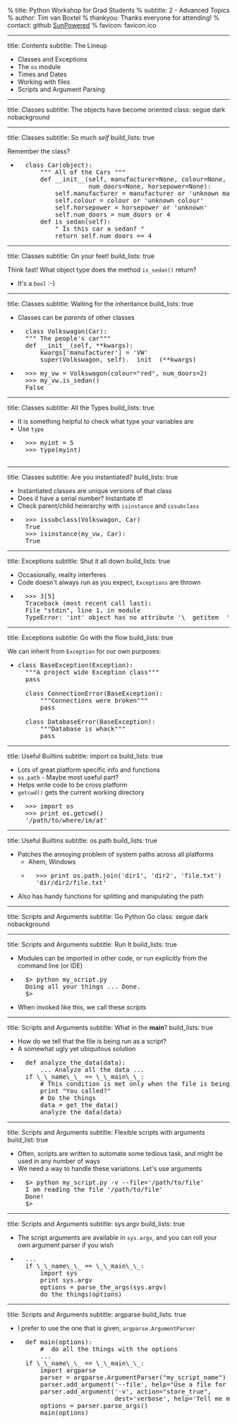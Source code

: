 % title: Python Workshop for Grad Students
% subtitle: 2 - Advanced Topics
% author: Tim van Boxtel
% thankyou: Thanks everyone for attending!
% contact: <span>github</span> <a href="http://github.com/sunpowered">SunPowered</a>
% favicon: favicon.ico

---
title: Contents
subtitle: The Lineup

- Classes and Exceptions
- The `os` module
- Times and Dates
- Working with files
- Scripts and Argument Parsing

---
title: Classes
subtitle: The objects have become oriented
class: segue dark nobackground

---
title: Classes
subtitle: So much <i>self</i>
build_lists: true

Remember the class?

- <pre class="prettyprint" data-lang="python">
    class Car(object):
        """ All of the Cars """
        def __init__(self, manufacturer=None, colour=None, 
                     num_doors=None, horsepower=None):
            self.manufacturer = manufacturer or 'unknown manufacturer'
            self.colour = colour or 'unknown colour'
            self.horsepower = horsepower or 'unknown'
            self.num_doors = num_doors or 4
        def is_sedan(self):
            " Is this car a sedan? "
            return self.num_doors == 4
  </pre>

---
title: Classes
subtitle: On your feet!
build_lists: true

Think fast! What object type does the method `is_sedan()` return?

- It's a `bool`  :-)

---
title: Classes
subtitle: Waiting for the inheritance
build_lists: true

- Classes can be *parents* of other classes
- <pre class="prettyprint" data-lang="python">
    class Volkswagon(Car):
    """ The people's car"""
    def __init__(self, **kwargs):
        kwargs['manufacturer'] = 'VW'
        super(Volkswagon, self).__init__(**kwargs)
  </pre>
- <pre class="prettyprint" data-lang="python">
    >>> my_vw = Volkswagon(colour="red", num_doors=2)
    >>> my_vw.is_sedan()
    False
  </pre>

---
title: Classes
subtitle: All the Types
build_lists: true

- It is something helpful to check what type your variables are
- Use `type`
- <pre class="prettyprint" data-lang="python">
    >>> myint = 5
    >>> type(myint)
    <type 'int'>
  </pre>

---
title: Classes
subtitle: Are you instantiated?
build_lists: true

- Instantiated classes are unique versions of that class
- Does it have a serial number?  Instantiate it!
- Check parent/child heierarchy with `isinstance` and `issubclass`
- <pre class="prettyprint" data-lang="python">
    >>> issubclass(Volkswagon, Car)
    True
    >>> isinstance(my_vw, Car):
    True
  </pre>

---
title: Exceptions
subtitle: Shut it all down
build_lists: true

- Occasionally, reality interferes
- Code doesn't always run as you expect, `Exceptions` are thrown
- <pre class="prettyprint" data-lang="python">
    >>> 3[5]
    Traceback (most recent call last):
    File "stdin", line 1, in module
    TypeError: 'int' object has no attribute '\__getitem__'  
  </pre>

---
title: Exceptions
subtitle: Go with the flow
build_lists: true

We can inherit from `Exception` for our own purposes:

- <pre class="prettyprint" data-lang="python">class BaseException(Exception):
    """A project wide Exception class"""
    pass

    class ConnectionError(BaseException):
        """Connections were broken"""
        pass  

    class DatabaseError(BaseException):
        """Database is whack"""
        pass</pre>

---
title: Useful Builtins
subtitle: import os
build_lists: true

- Lots of great platform specific info and functions
- `os.path` - Maybe most useful part?
- Helps write code to be cross platform
- `getcwd()` gets the current working directory
- <pre class="prettyprint" data-lang="python">
    >>> import os
    >>> print os.getcwd()
    '/path/to/where/im/at'</pre>

---
title: Useful Builtins
subtitle: os.path
build_lists: true

- Patches the annoying problem of system paths across all platforms
  + Ahem, <sm>Windows</sm>
  + <pre class="prettyprint" data-lang="python">
      >>> print os.path.join('dir1', 'dir2', 'file.txt')
      'dir/dir2/file.txt'</pre>
- Also has handy functions for splitting and manipulating the path

---
title: Scripts and Arguments
subtitle: Go Python Go
class: segue dark nobackground

---
title: Scripts and Arguments
subtitle: Run It
build_lists: true

- Modules can be imported in other code, or run explicitly from the command line (or IDE)
- <pre class="prettyprint" data-lang="cmd">
    $> python my_script.py
    Doing all your things ... Done.
    $> 
  </pre>
- When invoked like this, we call these *scripts*

---
title: Scripts and Arguments
subtitle: What in the __main__?
build_lists: true

- How do we tell that the file is being run as a script?
- A somewhat ugly yet ubiquitous solution
- <pre class="prettyprint" data-lang="python">
    def analyze_the_data(data):
        ... Analyze all the data ...
    if \_\_name\_\_ == \_\_main\_\_:
        # This condition is met only when the file is being run explicitly
        print "You called?"
        # Do the things
        data = get_the_data()
        analyze_the_data(data)
  </pre>

---
title: Scripts and Arguments
subtitle: Flexible scripts with arguments
build_list: true

- Often, scripts are written to automate some tedious task, and might be used in any number of ways
- We need a way to handle these variations.  Let's use arguments
- <pre class="prettyprint" data-lang="cmd">
    $> python my_script.py -v --file='/path/to/file'
    I am reading the file '/path/to/file'
    Done!
    $>
  </pre>

---
title: Scripts and Arguments
subtitle: sys.argv
build_lists: true

- The script arguments are available in `sys.argv`, and you can roll your own argument parser if you wish
- <pre class="prettyprint" data-lang="python">
    ...
    if \_\_name\_\_ == \_\_main\_\_:
        import sys
        print sys.argv
        options = parse_the_args(sys.argv)
        do_the_things(options)
  </pre>

---
title: Scripts and Arguments
subtitle: argparse
build_lists: true

- I prefer to use the one that is given, `argparse.ArgumentParser`
- <pre class="prettyprint" data-lang="python">
    def main(options):
        #  do all the things with the options
        ... 
    if \_\_name\_\_ == \_\_main\_\_:
        import argparse
        parser = argparse.ArgumentParser("my_script_name")
        parser.add_argument('--file', help="Use a file for the things")
        parser.add_argument('-v', action="store_true", 
                            dest='verbose', help='Tell me more things')
        options = parser.parse_args()
        main(options)</pre>

